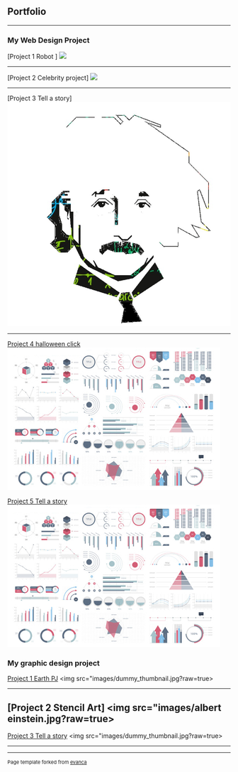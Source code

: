 ## Portfolio

---

### My Web Design Project

[Project 1 Robot ]
<img src="(https://trinket.io/html/06f214ed37))"/>

---
[Project 2 Celebrity project]
<img src="(https://trinket.io/html/7bc9715147?runMode=autorun)"/>

---
[Project 3 Tell a story]
<img src="images/albert einstein.jpg?raw=true"/>


---
[Project 4 halloween click](http://example.com/)
<img src="images/dummy_thumbnail.jpg?raw=true"/>


[Project 5 Tell a story](http://example.com/)
<img src="images/dummy_thumbnail.jpg?raw=true"/>


### My graphic design project 

[Project 1 Earth PJ](/sample_page)
<img src="images/dummy_thumbnail.jpg?raw=true>

---
[Project 2 Stencil Art]
<img src="images/albert einstein.jpg?raw=true>
---
[Project 3 Tell a story](http://example.com/)
<img src="images/dummy_thumbnail.jpg?raw=true>

---






---
<p style="font-size:11px">Page template forked from <a href="https://github.com/evanca/quick-portfolio">evanca</a></p>
<!-- Remove above link if you don't want to attibute -->
